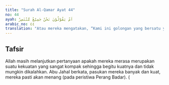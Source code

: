 ```yaml
---
title: "Surah Al-Qamar Ayat 44"
no: 44
ayah: اَمْ يَقُوْلُوْنَ نَحْنُ جَمِيْعٌ مُّنْتَصِرٌ 
arabic_no: ٤٤
translation: "Atau mereka mengatakan, “Kami ini golongan yang bersatu yang pasti menang.” "
---
```


## Tafsir

Allah masih melanjutkan pertanyaan apakah mereka merasa merupakan suatu kekuatan yang sangat kompak sehingga begitu kuatnya dan tidak mungkin dikalahkan. Abu Jahal berkata, pasukan mereka banyak dan kuat, mereka pasti akan menang (pada peristiwa Perang Badar). (